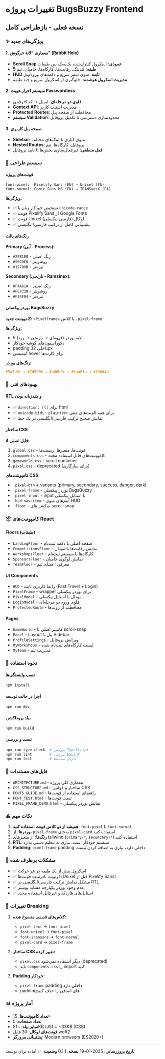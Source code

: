 # تغییرات پروژه BugsBuzzy Frontend

## نسخه فعلی - بازطراحی کامل

### ✨ ویژگی‌های جدید

#### 1. معماری "لانهٔ خرگوش" (Rabbit Hole)

- **Scroll Snap عمودی**: اسکرول کنترل‌شده یک‌به‌یک بین طبقات
- **5 طبقه**: لندینگ، رقابت‌ها، کارگاه‌ها، حامیان، تیم
- **HUD ثابت**: منوی سفر سریع و دکمه‌های ورود/پنل
- **مدیریت اسکرول هوشمند**: جلوگیری از اسکرول سریع و چند طبقه

#### 2. سیستم احراز هویت Passwordless

- **فلوی دو مرحله‌ای**: ایمیل → کد 6 رقمی
- **Context API**: مدیریت استیت کاربر
- **Protected Routes**: محافظت از صفحه پنل
- **سیستم Validation**: محدودسازی دسترسی تا تکمیل پروفایل

#### 3. صفحه پنل کاربری

- **Sidebar**: منوی کناری با لینک‌های مختلف
- **Nested Routes**: پروفایل، کارگاه‌ها، تیم
- **قفل منطقی**: غیرفعال‌سازی بخش‌ها تا تایید پروفایل

### 🎨 سیستم طراحی

#### فونت‌های پروژه

```
font-pixel:  Pixelify Sans (EN) → Unixel (FA)
font-normal: Comic Sans MS (EN) → IRANSansX (FA)
```

**ویژگی‌ها:**

- ✅ تشخیص خودکار زبان با `unicode-range`
- ✅ فونت Pixelify Sans از Google Fonts
- ✅ فونت Unixel لوکال (فارسی پیکسلی)
- ✅ پشتیبانی کامل از ترکیب فارسی/انگلیسی

#### رنگ‌های پالت

**Primary (آبی - Process):**

- `#2EB1E0` - رنگ اصلی
- `#56C0E6` - روشن‌تر
- `#17789B` - تیره‌تر

**Secondary (نارنجی - Ramzinex):**

- `#FAA61A` - رنگ اصلی
- `#FC7738` - روشن‌تر
- `#F14F04` - تیره‌تر

#### بوردر پیکسلی BugsBuzzy

**کامپوننت جدید:** `<PixelFrame>` یا کلاس `.pixel-frame`

**ویژگی‌ها:**

- 5 لایه بوردر (قهوه‌ای → نارنجی → زرد)
- دکوراسیون‌های گوشه خودکار
- padding داخلی 32px
- انیمیشن hover برای کارت‌ها

**رنگ‌های بوردر:**

```css
#5a3d0f → #7d5006 → #a86b0c → #faa61a → #f8b84d
```

### 🔧 بهبودهای فنی

#### RTL و چندزبانه بودن

- ✅ `direction: rtl` برای html
- ✅ `unicode-bidi: plaintext` برای همه المنت‌های متنی
- ✅ نمایش صحیح ترکیب فارسی/انگلیسی در یک خط

#### ساختار CSS

**4 فایل اصلی:**

1. `global.css` - فونت‌ها، متغیرها، ریست‌ها
2. `components.css` - کامپوننت‌های قابل استفاده مجدد
3. `gameworld.css` - scroll container
4. `pixel.css` - deprecated (برای سازگاری)

**کامپوننت‌های CSS:**

- `.pixel-btn` + variants (primary, secondary, success, danger, dark)
- `.pixel-frame` - بوردر پیکسلی BugsBuzzy
- `.pixel-input` - input با استایل پیکسلی
- `.hud-nav-item` - آیتم‌های منوی HUD
- `.floor` - سکشن‌های scroll-snap

### 📦 کامپوننت‌های React

#### Floors (طبقات)

- `LandingFloor` - صفحه اصلی با دکمه ثبت‌نام
- `CompetitionsFloor` - نمایش رقابت‌ها با مودال
- `WorkshopsFloor` - کارگاه‌ها با سیستم ثبت‌نام
- `SponsorsFloor` - نمایش لوگوی حامیان
- `TeamFloor` - معرفی اعضای تیم

#### UI Components

- `HUD` - رابط کاربری ثابت (Fast Travel + Login)
- `PixelFrame` - wrapper برای بوردر پیکسلی
- `PixelModal` - مودال با استایل پیکسلی
- `LoginModal` - فلوی ورود دو مرحله‌ای
- `ProtectedRoute` - محافظت از روت‌ها

#### Pages

- `GameWorld` - کانتینر اصلی با scroll-snap
- `Panel` - Layout پنل با Sidebar
- `ProfileSettings` - ویرایش پروفایل
- `MyWorkshops` - لیست کارگاه‌های ثبت‌نام شده
- `MyTeam` - مدیریت تیم

### 🚀 نحوه استفاده

#### نصب وابستگی‌ها

```bash
npm install
```

#### اجرا در حالت توسعه

```bash
npm run dev
```

#### بیلد پروداکشن

```bash
npm run build
```

#### تست و بررسی

```bash
npm run type-check  # بررسی TypeScript
npm run lint        # بررسی ESLint
npm run test        # اجرای تست‌ها
```

### 📝 فایل‌های مستندات

- `ARCHITECTURE.md` - معماری کلی پروژه
- `CSS_STRUCTURE.md` - ساختار و قوانین CSS
- `FONTS_GUIDE.md` - راهنمای استفاده از فونت‌ها
- `FONT_TEST.html` - تست فونت‌ها
- `PIXEL_FRAME_DEMO.html` - نمایش بوردر پیکسلی

### ⚠️ نکات مهم

1. **همیشه از دو کلاس فونت استفاده کنید**: `font-pixel` یا `font-normal`
2. **بوردرها**: از `pixel-frame` به‌جای `pixel-card` استفاده کنید
3. **رنگ‌ها**: از متغیرهای tailwind (`primary-*`, `secondary-*`) استفاده کنید
4. **RTL**: سیستم خودکار است، نیازی به تنظیم دستی ندارد
5. **Padding**: `pixel-frame` padding داخلی دارد، نیازی به اضافه کردن نیست

### 🐛 مشکلات برطرف شده

- ✅ اسکرول بیش از یک طبقه در هر حرکت
- ✅ اولویت نادرست فونت‌ها (Unixel قبل از Pixelify Sans)
- ✅ مشکل نمایش ترکیب فارسی/انگلیسی در RTL
- ✅ عدم وجود بوردر یکپارچه مشابه پوستر
- ✅ استایل‌های هاردکد و غیرقابل استفاده مجدد

### 🔄 تغییرات Breaking

1. **کلاس‌های قدیمی منسوخ شده:**
   - `pixel-text` → `font-pixel`
   - `font-unixel` → `font-pixel`
   - `font-iransans` → `font-normal`
   - `pixel-card` → `pixel-frame`

2. **ساختار CSS تغییر کرده:**
   - `pixel.css` دیگر استفاده نمی‌شود (deprecated)
   - باید `components.css` را import کنید

3. **Padding خودکار:**
   - `pixel-frame` padding داخلی دارد
   - padding‌های اضافی را حذف کنید

### 📊 آمار پروژه

- **تعداد کامپوننت‌ها**: 15+
- **تعداد صفحات**: 5
- **سایز بیلد**: ~51KB (JS) + ~33KB (CSS)
- **فونت‌های لوکال**: 30 فایل woff2
- **پشتیبانی مرورگر**: Modern browsers (ES2020+)

---

**تاریخ بروزرسانی**: 2025-01-19
**نسخه**: 0.1.1
**وضعیت**: ✅ آماده برای توسعه
